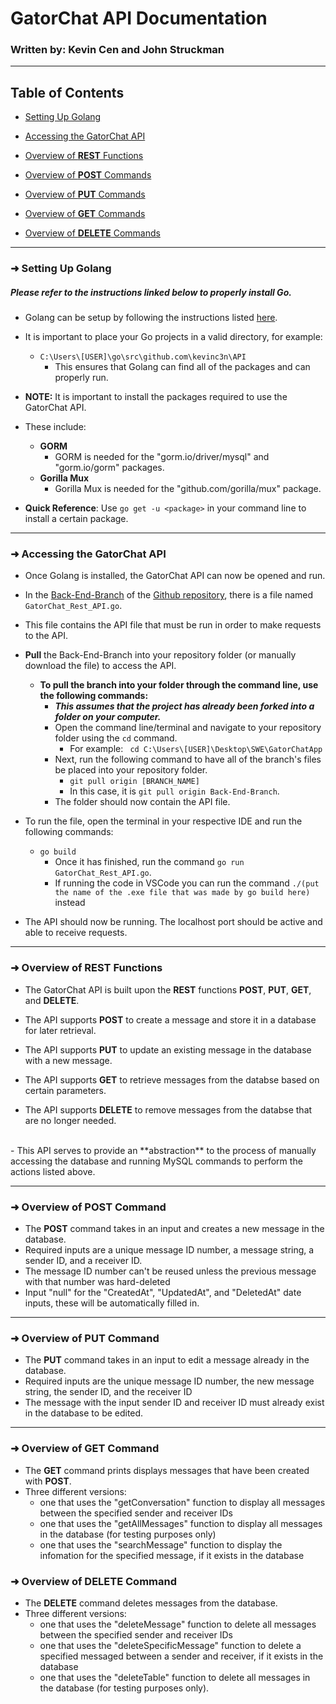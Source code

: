 # GatorChat API Documentation

### Written by: Kevin Cen and John Struckman
---

## Table of Contents

- [Setting Up Golang](#settingUp)

- [Accessing the GatorChat API](#accessingAPI)

- [Overview of **REST** Functions](#REST)

- [Overview of  **POST** Commands](#POST)

- [Overview of **PUT** Commands](#PUT)

- [Overview of **GET** Commands](#GET)

- [Overview of **DELETE** Commands](#DELETE)

---
<a id="settingUp"></a>

### ➜ Setting Up Golang

##### Please refer to the instructions linked below to properly install Go.

- Golang can be setup by following the instructions listed [here](https://github.com/rb-uf/swe-project/blob/emmett/go-setup.md).
- It is important to place your Go projects in a valid directory, for example:
    - ``` C:\Users\[USER]\go\src\github.com\kevinc3n\API ```
        - This ensures that Golang can find all of the packages and can properly run.

- **NOTE:** It is important to install the packages required to use the GatorChat API.
- These include:
  - **GORM**
      - GORM is needed for the "gorm.io/driver/mysql" and "gorm.io/gorm" packages.
  - **Gorilla Mux**
    - Gorilla Mux is needed for the "github.com/gorilla/mux" package.
- **Quick Reference**: Use ``` go get -u <package> ``` in your command line to install a certain package.
---

<a id="accessingAPI"></a>

### ➜ Accessing the GatorChat API

- Once Golang is installed, the GatorChat API can now be opened and run.

- In the [Back-End-Branch](https://github.com/SWEGroup39/GatorChatApp/tree/Back-End-Branch) of the [Github repository](https://github.com/SWEGroup39/GatorChatApp), there is a file named ```GatorChat_Rest_API.go```.
- This file contains the API file that must be run in order to make requests to the API.
- **Pull** the Back-End-Branch into your repository folder (or manually download the file) to access the API.
    - **To pull the branch into your folder through the command line, use the following commands:**
        - _**This assumes that the project has already been forked into a folder on your computer.**_
        - Open the command line/terminal and navigate to your repository folder using the ```cd``` command.
            - For example: ``` cd C:\Users\[USER]\Desktop\SWE\GatorChatApp```
        - Next, run the following command to have all of the branch's files be placed into your repository folder.
            - ``` git pull origin [BRANCH_NAME] ```
            - In this case, it is ``` git pull origin Back-End-Branch ```.
        - The folder should now contain the API file.

- To run the file, open the terminal in your respective IDE and run the following commands:
    - ```go build```
        - Once it has finished, run the command ```go run GatorChat_Rest_API.go```.
        - If running the code in VSCode you can run the command ```./(put the name of the .exe file that was made by go build here)``` instead
- The API should now be running. The localhost port should be active and able to receive requests.

---

<a id="REST"></a>

### ➜ Overview of REST Functions

- The GatorChat API is built upon the **REST** functions **POST**, **PUT**, **GET**, and **DELETE**.

- The API supports **POST** to create a message and store it in a database for later retrieval.
- The API supports **PUT** to update an existing message in the database with a new message.
- The API supports **GET** to retrieve messages from the databse based on certain parameters.
- The API supports **DELETE** to remove messages from the databse that are no longer needed.
<br>
- This API serves to provide an **abstraction** to the process of manually accessing the database and running MySQL commands to perform the actions listed above.

---

<a id="POST"></a>

### ➜ Overview of  **POST** Command

- The **POST** command takes in an input and creates a new message in the database.
- Required inputs are a unique message ID number, a message string, a sender ID, and a receiver ID.
- The message ID number can't be reused unless the previous message with that number was hard-deleted
- Input "null" for the "CreatedAt", "UpdatedAt", and "DeletedAt" date inputs, these will be automatically filled in.

---

<a id="PUT"></a>

### ➜ Overview of  **PUT** Command

- The **PUT** command takes in an input to edit a message already in the database.
- Required inputs are the unique message ID number, the new message string, the sender ID, and the receiver ID
- The message with the input sender ID and receiver ID must already exist in the database to be edited.

---

<a id="GET"></a>

### ➜ Overview of  **GET** Command

- The **GET** command prints displays messages that have been created with **POST**.
- Three different versions: 
    - one that uses the "getConversation" function to display all messages between the specified sender and receiver IDs
    - one that uses the "getAllMessages" function to display all messages in the database (for testing purposes only)
    - one that uses the "searchMessage" function to display the infomation for the specified message, if it exists in the database  

<a id="DELETE"></a>

### ➜ Overview of  **DELETE** Command

- The **DELETE** command deletes messages from the database.
- Three different versions:
    - one that uses the "deleteMessage" function to delete all messages between the specified sender and receiver IDs
    - one that uses the "deleteSpecificMessage" function to delete a specified messaged between a sender and receiver, if it exists in the database
    - one that uses the "deleteTable" function to delete all messages in the database (for testing purposes only).

